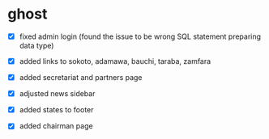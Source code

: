 # ghost

* [x] fixed admin login (found the issue to be wrong SQL statement preparing data type)

* [x] added links to sokoto, adamawa, bauchi, taraba, zamfara

* [x] added secretariat and partners page

* [x] adjusted news sidebar

* [x] added states to footer

* [x] added chairman page
